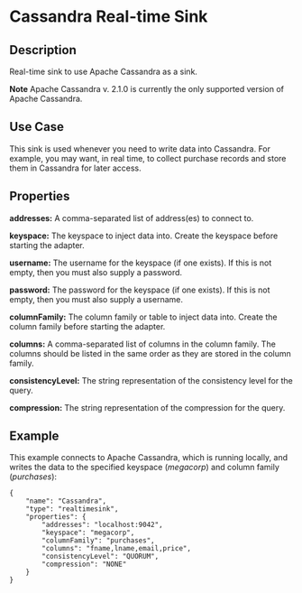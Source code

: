# Cassandra Real-time Sink


Description
-----------
Real-time sink to use Apache Cassandra as a sink.

**Note** Apache Cassandra v. 2.1.0 is currently the only supported version of Apache Cassandra.


Use Case
--------
This sink is used whenever you need to write data into Cassandra.
For example, you may want, in real time, to collect purchase records
and store them in Cassandra for later access.


Properties
----------
**addresses:** A comma-separated list of address(es) to connect to.

**keyspace:** The keyspace to inject data into.
Create the keyspace before starting the adapter.

**username:** The username for the keyspace (if one exists).
If this is not empty, then you must also supply a password.

**password:** The password for the keyspace (if one exists).
If this is not empty, then you must also supply a username.

**columnFamily:** The column family or table to inject data into.
Create the column family before starting the adapter.

**columns:** A comma-separated list of columns in the column family.
The columns should be listed in the same order as they are stored in the column family.

**consistencyLevel:** The string representation of the consistency level for the query.

**compression:** The string representation of the compression for the query.


Example
-------
This example connects to Apache Cassandra, which is running locally, and writes the data to
the specified keyspace (*megacorp*) and column family (*purchases*):

    {
        "name": "Cassandra",
        "type": "realtimesink",
        "properties": {
            "addresses": "localhost:9042",
            "keyspace": "megacorp",
            "columnFamily": "purchases",
            "columns": "fname,lname,email,price",
            "consistencyLevel": "QUORUM",
            "compression": "NONE"
        }
    }
